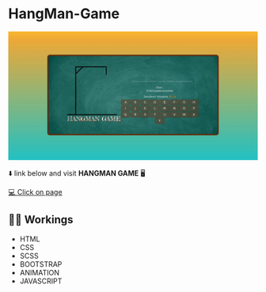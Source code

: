 # HangMan-Game
>
 
![preview](HANGMAN.jpeg)

⬇️ link below and visit  **HANGMAN GAME** 🖥️


[💻 Click on page](https://yusra-ahmad.github.io/HangMan-Game/)
## 👩‍💻 Workings
- HTML
- CSS
- SCSS
- BOOTSTRAP
- ANIMATION
- JAVASCRIPT
